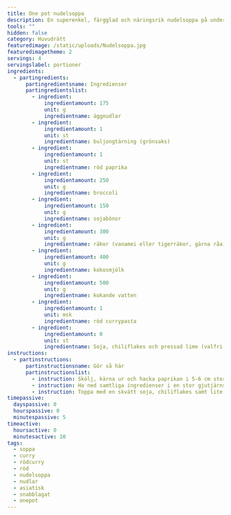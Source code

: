 ```yaml
---
title: One pot nudelsoppa
description: En superenkel, färgglad och näringsrik nudelsoppa på under 15 minuter!
tools: ""
hidden: false
category: Huvudrätt
featuredimage: /static/uploads/Nudelsoppa.jpg
featuredimagetheme: 2
servings: 4
servingslabel: portioner
ingredients:
  - partingredients:
      partingredientsname: Ingredienser
      partingredientslist:
        - ingredient:
            ingredientamount: 175
            unit: g
            ingredientname: äggnudlar
        - ingredient:
            ingredientamount: 1
            unit: st
            ingredientname: buljongtärning (grönsaks)
        - ingredient:
            ingredientamount: 1
            unit: st
            ingredientname: röd paprika
        - ingredient:
            ingredientamount: 250
            unit: g
            ingredientname: broccoli
        - ingredient:
            ingredientamount: 150
            unit: g
            ingredientname: sojabönor
        - ingredient:
            ingredientamount: 300
            unit: g
            ingredientname: räkor (vanamei eller tigerräkor, gärna råa)
        - ingredient:
            ingredientamount: 400
            unit: g
            ingredientname: kokosmjölk
        - ingredient:
            ingredientamount: 500
            unit: g
            ingredientname: kokande vatten
        - ingredient:
            ingredientamount: 1
            unit: msk
            ingredientname: röd currypasta
        - ingredient:
            ingredientamount: 0
            unit: st
            ingredientname: Soja, chiliflakes och pressad lime (valfri mängd)
instructions:
  - partinstructions:
      partinstructionsname: Gör så här
      partinstructionslist:
        - instruction: Skölj, kärna ur och hacka paprikan i 5-6 cm stora bitar, skölj även broccolin och dela upp i lagom stora buketter.
        - instruction: Ha ned samtliga ingredienser i en stor gjutjärnsgryta (räkor, rödcurry, kokosmjölk och vatten sist).
        - instruction: Toppa med en skvätt soja, chiliflakes samt lite pressad lime. Låt koka under lock i cirka 5 minuter.
timepassive:
  dayspassive: 0
  hourspassive: 0
  minutespassive: 5
timeactive:
  hoursactive: 0
  minutesactive: 10
tags:
  - soppa
  - curry
  - rödcurry
  - röd
  - nudelsoppa
  - nudlar
  - asiatisk
  - snabblagat
  - onepot
---
```

